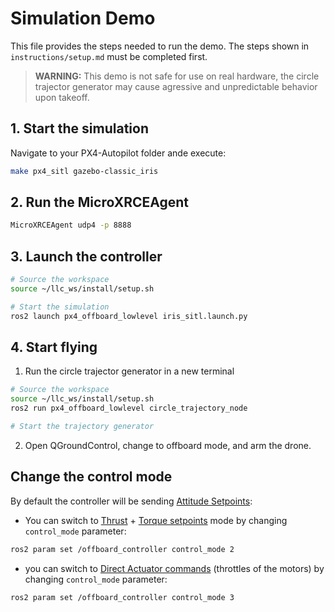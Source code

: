 # Simulation Demo
This file provides the steps needed to run the demo. The steps shown in ``instructions/setup.md`` must be completed first.

> **WARNING:** This demo is not safe for use on real hardware, the circle trajector generator may cause agressive and unpredictable behavior upon takeoff.

## 1. Start the simulation
Navigate to your PX4-Autopilot folder ande execute:
```bash
make px4_sitl gazebo-classic_iris
```

## 2. Run the MicroXRCEAgent
```bash
MicroXRCEAgent udp4 -p 8888
```

## 3. Launch the controller
```bash
# Source the workspace
source ~/llc_ws/install/setup.sh

# Start the simulation
ros2 launch px4_offboard_lowlevel iris_sitl.launch.py
```

## 4. Start flying
1. Run the circle trajector generator in a new terminal
```bash
# Source the workspace
source ~/llc_ws/install/setup.sh
ros2 run px4_offboard_lowlevel circle_trajectory_node

# Start the trajectory generator
```

2. Open QGroundControl, change to offboard mode, and arm the drone.

## Change the control mode
By default the controller will be sending [Attitude Setpoints](https://docs.px4.io/main/en/msg_docs/VehicleAttitudeSetpoint.html):
- You can switch to [Thrust](https://docs.px4.io/main/en/msg_docs/VehicleThrustSetpoint.html) + [Torque setpoints](https://docs.px4.io/main/en/msg_docs/VehicleTorqueSetpoint.html) mode by changing `control_mode` parameter:
```bash
ros2 param set /offboard_controller control_mode 2
```

- you can switch to [Direct Actuator commands](https://docs.px4.io/main/en/msg_docs/ActuatorMotors.html) (throttles of the motors) by changing `control_mode` parameter:
```bash
ros2 param set /offboard_controller control_mode 3
```

